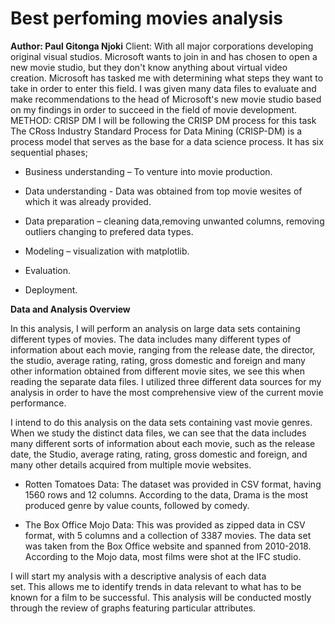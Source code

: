 # Best perfoming movies analysis

**Author: Paul Gitonga Njoki**
Client: With all major corporations developing original visual studios. Microsoft wants to join in and has chosen to open a new movie studio, but they don't know anything about virtual video creation. Microsoft has tasked me with determining what steps they want to take in order to enter this field. I was given many data files to evaluate and make recommendations to the head of Microsoft's new movie studio based on my findings in order to succeed in the field of movie development. METHOD: CRISP DM I will be following the CRISP DM process for this task The CRoss Industry Standard Process for Data Mining (CRISP-DM) is a process model that serves as the base for a data science process. It has six sequential phases;

* Business understanding – To venture into movie production.
* Data understanding - Data was obtained from top movie wesites of which it was already provided.

* Data preparation – cleaning data,removing unwanted columns, removing outliers changing to prefered data types.
* Modeling – visualization with matplotlib.

* Evaluation.
* Deployment.

**Data and Analysis Overview**

In this analysis, I will perform an analysis on large data sets containing different types of movies. The data includes many different types of information about each movie, ranging from the release date, the director, the studio, average rating, rating, gross domestic and foreign and many other information obtained from different movie sites, we see this when reading the separate data files. I utilized three different data sources for my analysis in order to have the most comprehensive view of the current movie performance.

I intend to do this analysis on the data sets containing vast movie genres. When we study the distinct data files, we can see that the data includes many different sorts of information about each movie, such as the release date, the Studio, average rating, rating, gross domestic and foreign, and many other details acquired from multiple movie websites.


* Rotten Tomatoes Data: The dataset was provided in CSV format, having 1560 rows and 12 columns. According to the data, Drama is the most produced genre by value counts, followed by comedy.

* The Box Office Mojo Data: This was provided as zipped data in CSV format, with 5 columns and a collection of 3387 movies. The data set was taken from the Box Office website and spanned from 2010-2018. According to the Mojo data, most films were shot at the IFC studio.

I will start my analysis with a descriptive analysis of each data set. This allows me to identify trends in data relevant to what has to be known for a film to be successful. This analysis will be conducted mostly through the review of graphs featuring particular attributes.
